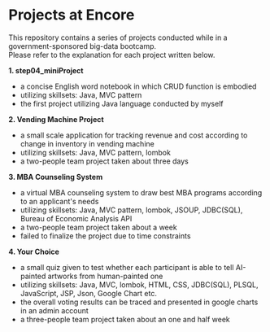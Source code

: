 # Projects at Encore

This repository contains a series of projects conducted while in a government-sponsored big-data bootcamp.  
Please refer to the explanation for each project written below.



**1. step04_miniProject**
  - a concise English word notebook in which CRUD function is embodied
  - utilizing skillsets: Java, MVC pattern
  - the first project utilizing Java language conducted by myself 


**2. Vending Machine Project**
  - a small scale application for tracking revenue and cost according to change in inventory in vending machine
  - utilizing skillsets: Java, MVC pattern, lombok
  - a two-people team project taken about three days 
 
 
**3. MBA Counseling System**
  - a virtual MBA counseling system to draw best MBA programs according to an applicant's needs
  - utilizing skillsets: Java, MVC pattern, lombok, JSOUP, JDBC(SQL), Bureau of Economic Analysis API
  - a two-people team project taken about a week
  - failed to finalize the project due to time constraints
 
 
**4. Your Choice**
  - a small quiz given to test whether each participant is able to tell AI-painted artworks from human-painted one
  - utilizing skillsets: Java, MVC, lombok, HTML, CSS, JDBC(SQL), PLSQL, JavaScript, JSP, Json, Google Chart etc.
  - the overall voting results can be traced and presented in google charts in an admin account
  - a three-people team project taken about an one and half week
  
  
